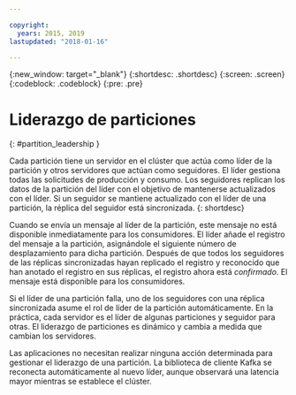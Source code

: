 ```yaml
---

copyright:
  years: 2015, 2019
lastupdated: "2018-01-16"

---
```


{:new_window: target="_blank"}
{:shortdesc: .shortdesc}
{:screen: .screen}
{:codeblock: .codeblock}
{:pre: .pre}


# Liderazgo de particiones
{: #partition_leadership }

Cada partición tiene un servidor en el clúster que actúa como líder de la partición y otros servidores que actúan como seguidores. El líder gestiona todas las solicitudes de producción y consumo. Los seguidores replican los datos de la partición del líder con el objetivo de mantenerse actualizados con el líder. Si un seguidor se mantiene actualizado con el líder de una partición, la réplica del seguidor está sincronizada. 
{: shortdesc}

Cuando se envía un mensaje al líder de la partición, este mensaje no está disponible inmediatamente para los consumidores. El líder añade el registro del mensaje a la partición, asignándole el siguiente número de desplazamiento para dicha partición. Después de que todos los seguidores de las réplicas sincronizadas hayan replicado el registro y reconocido que han anotado el registro en sus réplicas, el registro ahora está *confirmado*. El mensaje está disponible para los consumidores.

Si el líder de una partición falla, uno de los seguidores con una réplica sincronizada asume el rol de líder de la partición automáticamente. En la práctica, cada servidor es el líder de algunas particiones y seguidor para otras. El liderazgo de particiones es dinámico y cambia a medida que cambian los servidores.

Las aplicaciones no necesitan realizar ninguna acción determinada para gestionar el liderazgo de una partición. La biblioteca de cliente Kafka se reconecta automáticamente al nuevo líder, aunque observará una latencia mayor mientras se establece el clúster.
